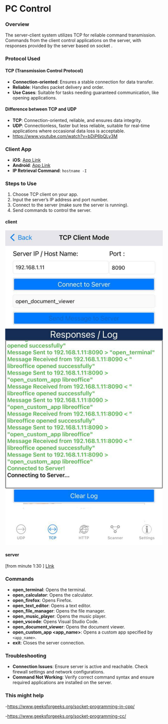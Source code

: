 
# PC Control 

### **Overview**
The server-client system utilizes TCP for reliable command transmission. Commands from the client control applications on the server, with responses provided by the server based on socket .

### **Protocol Used**

#### **TCP (Transmission Control Protocol)**
- **Connection-oriented**: Ensures a stable connection for data transfer.
- **Reliable**: Handles packet delivery and order.
- **Use Cases**: Suitable for tasks needing guaranteed communication, like opening applications.

#### **Difference between TCP and UDP**
- **TCP**: Connection-oriented, reliable, and ensures data integrity.
- **UDP**: Connectionless, faster but less reliable, suitable for real-time applications where occasional data loss is acceptable.
-  https://www.youtube.com/watch?v=bDjP6bQLy3M


### **Client App**
- **iOS**: [App Link](https://apps.apple.com/eg/app/udp-tcp-rest-network-utility/id1246823651)
- **Android**: [App Link](https://play.google.com/store/apps/details?id=tcpudpserverclient.steffenrvs.tcpudpserverclient)
- **IP Retrieval Command**: `hostname -I`

### **Steps to Use**
1. Choose TCP client on your app.
2. Input the server’s IP address and port number.
3. Connect to the server (make sure the server is running).
4. Send commands to control the server.
#### client
![](client.jpg)
#### server 
[from minute 1:30 ] [LInk](https://drive.google.com/file/d/1GysYF2xKUVPETWl0R22yKSpMChsJLbU6/view?usp=sharing)

### **Commands**

- **open_terminal**: Opens the terminal.
- **open_calculator**: Opens the calculator.
- **open_firefox**: Opens Firefox.
- **open_text_editor**: Opens a text editor.
- **open_file_manager**: Opens the file manager.
- **open_music_player**: Opens the music player.
- **open_vscode**: Opens Visual Studio Code.
- **open_document_viewer**: Opens the document viewer.
- **open_custom_app <app_name>**: Opens a custom app specified by `<app_name>`.
- **exit**: Closes the server connection.

### **Troubleshooting**

- **Connection Issues**: Ensure server is active and reachable. Check firewall settings and network configurations.
- **Command Not Working**: Verify correct command syntax and ensure required applications are installed on the server.

### This might help
-https://www.geeksforgeeks.org/socket-programming-in-cpp/

-https://www.geeksforgeeks.org/socket-programming-cc/


